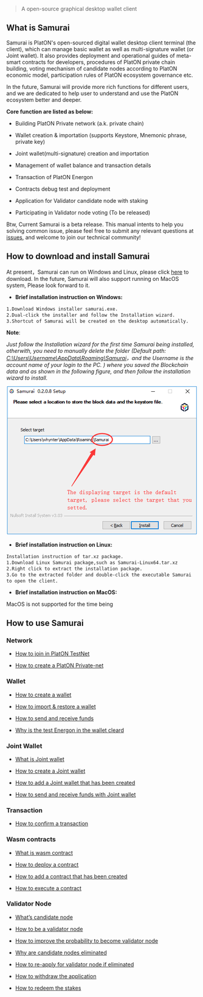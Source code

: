 > A open-source graphical desktop wallet client

## What is Samurai

Samurai is PlatON's open-sourced digital wallet desktop client terminal (the client), which can manage basic wallet as well as multi-signature wallet (or Joint wallet). It also provides deployment and operational guides of meta-smart contracts for developers, procedures of PlatON private chain building, voting mechanism of candidate nodes according to PlatON economic model, participation rules of PlatON ecosystem governance etc.

In the future, Samurai will provide more rich functions for different users, and we are dedicated to help user to understand and use the PlatON ecosystem better and deeper.

**Core function are listed as below:**

- Building PlatON Private network (a.k. private chain)

- Wallet creation & importation (supports Keystore, Mnemonic phrase, private key)

- Joint wallet(multi-signature) creation and importation 

- Management of wallet balance and transaction details

- Transaction of PlatON Energon

- Contracts debug test and deployment

- Application for Validator candidate node with staking

- Participating in Validator node voting (To be released)

Btw, Current Samurai is a beta release. This manual intents to help you solving common issue, please feel free to submit any relevant questions at [issues](https://github.com/PlatONnetwork/wiki/issues),  and welcome to join our technical community!


## How to download and install Samurai

At present，Samurai can run on Windows and Linux, please click [here](https://github.com/PlatONnetwork/Samurai/releases) to download. In the future, Samurai will also support running on MacOS system, Please look forward to it. 

+ **Brief installation instruction on Windows:**

```
1.Download Windows installer samurai.exe.
2.Dual-click the installer and follow the Installation wizard.
3.Shortcut of Samurai will be created on the desktop automatically.
```
**Note**:  

*Just follow the Installation wizard for the first time Samurai being  installed, otherwith,  you need to manually delete the folder (Default path: <u>C:\Users\Username\AppData\Roaming\Samurai</u>，and the Username is the account name of your login to the PC. ) where you saved the Blockchain data and as shown in the following figure, and then follow the installation wizard to install.*



![Image text](./platon-samurai-EN/image/Keystore_address.png)



+ **Brief installation instruction on Linux:**

```
Installation instruction of tar.xz package.
1.Download Linux Samurai package,such as Samurai-Linux64.tar.xz
2.Right click to extract the installation package.
3.Go to the extracted folder and double-click the executable Samurai to open the client.
```
+ **Brief installation instruction on MacOS:**

MacOS is not supported for the time being



## How to use Samurai

### Network

- [How to join in PlatON TestNet](_Join-in-a-Network#join_net)

- [How to create a PlatON Private-net](_Join-in-a-Network#create_private)

### Wallet

- [How to create a wallet](_Classic-Wallet#create_wallet)

- [How to import & restore a wallet](_Classic-Wallet#import_wallet)

- [How to send and receive funds](_Classic-Wallet#send_recv_atp)

- [Why is the test Energon in the wallet cleard](_Classic-Wallet#why_is_cleard)

### Joint Wallet

- [What is Joint wallet](_Joint-Wallet#what_is)
- [How to create a Joint wallet](_Joint-Wallet#how_to_create)

- [How to add a Joint wallet that has been created](_Joint-Wallet#how_to_add)
- [How to send and receive funds with Joint wallet](_Joint-Wallet#how_to_use)

### Transaction

- [How to confirm a transaction](_Confirm-Transactions#comfire_txs)

### Wasm contracts

- [What is wasm contract](_Wasm-Contracts#what_is_msc)

- [How to deploy a contract](_Wasm-Contracts#how_to_deploy)

- [How to add a contract that has been created ](_Wasm-Contracts#how_to_add)

- [How to execute a contract ](_Wasm-Contracts#how_to_run)
### Validator Node
- [What’s candidate node](_Validator-Node#what_is_CN)

- [How to be a validator node](_Validator-Node#how_to_be_VN)

- [How to improve the probability to become validator node](_Validator-Node#how_to_improve)

- [Why are candidate nodes eliminated](_Validator-Node#why_be_eliminated)

- [How to re-apply for validator node if eliminated](_Validator-Node#how_to_re-apply)

- [How to withdraw the application](_Validator-Node#how_to_withdraw)

- [How to redeem the stakes](_Validator-Node#how_to_redeem_stakes)

